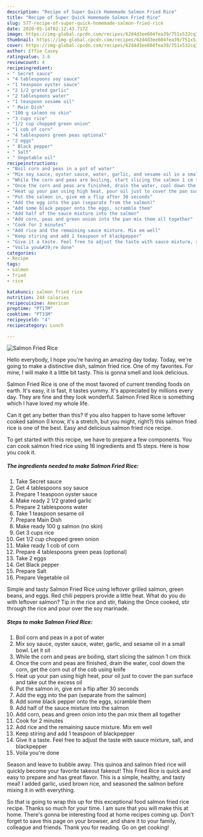 ```yaml
---
description: "Recipe of Super Quick Homemade Salmon Fried Rice"
title: "Recipe of Super Quick Homemade Salmon Fried Rice"
slug: 577-recipe-of-super-quick-homemade-salmon-fried-rice
date: 2020-05-14T02:12:43.717Z
image: https://img-global.cpcdn.com/recipes/62d4d3ee604fea39/751x532cq70/salmon-fried-rice-recipe-main-photo.jpg
thumbnail: https://img-global.cpcdn.com/recipes/62d4d3ee604fea39/751x532cq70/salmon-fried-rice-recipe-main-photo.jpg
cover: https://img-global.cpcdn.com/recipes/62d4d3ee604fea39/751x532cq70/salmon-fried-rice-recipe-main-photo.jpg
author: Effie Casey
ratingvalue: 3.6
reviewcount: 4
recipeingredient:
- " Secret sauce"
- "4 tablespoons soy sauce"
- "1 teaspoon oyster sauce"
- "2 1/2 grated garlic"
- "2 tablespoons water"
- "1 teaspoon sesame oil"
- " Main Dish"
- "100 g salmon no skin"
- "3 cups rice"
- "1/2 cup chopped green onion"
- "1 cob of corn"
- "4 tablespoons green peas optional"
- "2 eggs"
- " Black pepper"
- " Salt"
- " Vegetable oil"
recipeinstructions:
- "Boil corn and peas in a pot of water"
- "Mix soy sauce, oyster sauce, water, garlic, and sesame oil in a small bowl. Let it sit"
- "While the corn and peas are boiling, start slicing the salmon 1 cm thick"
- "Once the corn and peas are finished, drain the water, cool down the corn, get the corn out of the cob using knife"
- "Heat up your pan using high heat, pour oil just to cover the pan surface and take out the excess oil"
- "Put the salmon in, give em a flip after 30 seconds"
- "Add the egg into the pan (separate from the salmon)"
- "Add some black pepper onto the eggs, scramble them"
- "Add half of the sauce mixture into the salmon"
- "Add corn, peas and green onion into the pan mix them all together"
- "Cook for 2 minutes"
- "Add rice and the remaining sauce mixture. Mix em well"
- "Keep stiring and add 1 teaspoon of blackpepper"
- "Give it a taste. Feel free to adjust the taste with sauce mixture, salt, and blackpepper"
- "Voila you&#39;re done"
categories:
- Recipe
tags:
- salmon
- fried
- rice

katakunci: salmon fried rice 
nutrition: 244 calories
recipecuisine: American
preptime: "PT17M"
cooktime: "PT33M"
recipeyield: "4"
recipecategory: Lunch

---
```



![Salmon Fried Rice](https://img-global.cpcdn.com/recipes/62d4d3ee604fea39/751x532cq70/salmon-fried-rice-recipe-main-photo.jpg)

Hello everybody, I hope you're having an amazing day today. Today, we're going to make a distinctive dish, salmon fried rice. One of my favorites. For mine, I will make it a little bit tasty. This is gonna smell and look delicious.

Salmon Fried Rice is one of the most favored of current trending foods on earth. It's easy, it is fast, it tastes yummy. It's appreciated by millions every day. They are fine and they look wonderful. Salmon Fried Rice is something which I have loved my whole life.

Can it get any better than this? If you also happen to have some leftover cooked salmon (I know, it&#39;s a stretch, but you might, right?) this salmon fried rice is one of the best. Easy and delicious salmon fried rice recipe.


To get started with this recipe, we have to prepare a few components. You can cook salmon fried rice using 16 ingredients and 15 steps. Here is how you cook it.

<!--inarticleads1-->

##### The ingredients needed to make Salmon Fried Rice:

1. Take  Secret sauce
1. Get 4 tablespoons soy sauce
1. Prepare 1 teaspoon oyster sauce
1. Make ready 2 1/2 grated garlic
1. Prepare 2 tablespoons water
1. Take 1 teaspoon sesame oil
1. Prepare  Main Dish
1. Make ready 100 g salmon (no skin)
1. Get 3 cups rice
1. Get 1/2 cup chopped green onion
1. Make ready 1 cob of corn
1. Prepare 4 tablespoons green peas (optional)
1. Take 2 eggs
1. Get  Black pepper
1. Prepare  Salt
1. Prepare  Vegetable oil


Simple and tasty Salmon Fried Rice using leftover grilled salmon, green beans, and eggs. Red chili peppers provide a little heat. What do you do with leftover salmon? Tip in the rice and stir, flaking the Once cooked, stir through the rice and pour over the soy marinade. 

<!--inarticleads2-->

##### Steps to make Salmon Fried Rice:

1. Boil corn and peas in a pot of water
1. Mix soy sauce, oyster sauce, water, garlic, and sesame oil in a small bowl. Let it sit
1. While the corn and peas are boiling, start slicing the salmon 1 cm thick
1. Once the corn and peas are finished, drain the water, cool down the corn, get the corn out of the cob using knife
1. Heat up your pan using high heat, pour oil just to cover the pan surface and take out the excess oil
1. Put the salmon in, give em a flip after 30 seconds
1. Add the egg into the pan (separate from the salmon)
1. Add some black pepper onto the eggs, scramble them
1. Add half of the sauce mixture into the salmon
1. Add corn, peas and green onion into the pan mix them all together
1. Cook for 2 minutes
1. Add rice and the remaining sauce mixture. Mix em well
1. Keep stiring and add 1 teaspoon of blackpepper
1. Give it a taste. Feel free to adjust the taste with sauce mixture, salt, and blackpepper
1. Voila you&#39;re done


Season and leave to bubble away. This quinoa and salmon fried rice will quickly become your favorite takeout fakeout! This Fried Rice is quick and easy to prepare and has great flavor. This is a simple, healthy, and tasty meal! I added garlic, used brown rice, and seasoned the salmon before mixing it in with everything. 

So that is going to wrap this up for this exceptional food salmon fried rice recipe. Thanks so much for your time. I am sure that you will make this at home. There's gonna be interesting food at home recipes coming up. Don't forget to save this page on your browser, and share it to your family, colleague and friends. Thank you for reading. Go on get cooking!

